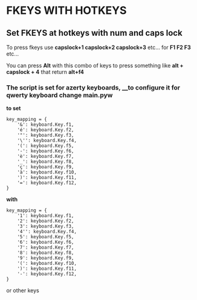 # FKEYS WITH HOTKEYS
## Set FKEYS at hotkeys with num and caps lock

To press fkeys use __capslock+1 capslock+2 capslock+3__ etc...
                          for __F1 F2 F3__ etc...
                          
You can press __Alt__ with this combo of keys to press something like __alt + capslock + 4__ that return __alt+f4__

### The script is set for azerty keyboards, __to configure it for qwerty keyboard change main.pyw
__to set__
```
key_mapping = {
    '&': keyboard.Key.f1,
    'é': keyboard.Key.f2,
    '"': keyboard.Key.f3,
    '\'': keyboard.Key.f4,
    '(': keyboard.Key.f5,
    '-': keyboard.Key.f6,
    'è': keyboard.Key.f7,
    '_': keyboard.Key.f8,
    'ç': keyboard.Key.f9,
    'à': keyboard.Key.f10,
    ')': keyboard.Key.f11,
    '=': keyboard.Key.f12,
}
```
__with__
```
key_mapping = {
    '1': keyboard.Key.f1,
    '2': keyboard.Key.f2,
    '3': keyboard.Key.f3,
    '4'': keyboard.Key.f4,
    '5': keyboard.Key.f5,
    '6': keyboard.Key.f6,
    '7': keyboard.Key.f7,
    '8': keyboard.Key.f8,
    '9': keyboard.Key.f9,
    '(': keyboard.Key.f10,
    ')': keyboard.Key.f11,
    '-': keyboard.Key.f12,
}
```
or other keys
